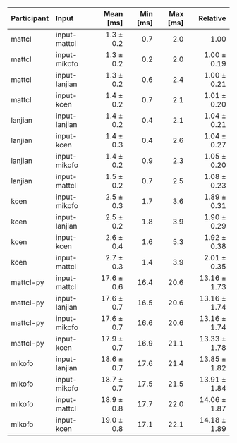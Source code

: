 | Participant | Input | Mean [ms] | Min [ms] | Max [ms] | Relative |
|:---|:---|---:|---:|---:|---:|
| mattcl | input-mattcl | 1.3 ± 0.2 | 0.7 | 2.0 | 1.00 |
| mattcl | input-mikofo | 1.3 ± 0.2 | 0.2 | 2.0 | 1.00 ± 0.19 |
| mattcl | input-lanjian | 1.3 ± 0.2 | 0.6 | 2.4 | 1.00 ± 0.21 |
| mattcl | input-kcen | 1.4 ± 0.2 | 0.7 | 2.1 | 1.01 ± 0.20 |
| lanjian | input-lanjian | 1.4 ± 0.2 | 0.4 | 2.1 | 1.04 ± 0.21 |
| lanjian | input-kcen | 1.4 ± 0.3 | 0.4 | 2.6 | 1.04 ± 0.27 |
| lanjian | input-mikofo | 1.4 ± 0.2 | 0.9 | 2.3 | 1.05 ± 0.20 |
| lanjian | input-mattcl | 1.5 ± 0.2 | 0.7 | 2.5 | 1.08 ± 0.23 |
| kcen | input-mikofo | 2.5 ± 0.3 | 1.7 | 3.6 | 1.89 ± 0.31 |
| kcen | input-lanjian | 2.5 ± 0.2 | 1.8 | 3.9 | 1.90 ± 0.29 |
| kcen | input-kcen | 2.6 ± 0.4 | 1.6 | 5.3 | 1.92 ± 0.38 |
| kcen | input-mattcl | 2.7 ± 0.3 | 1.4 | 3.9 | 2.01 ± 0.35 |
| mattcl-py | input-mattcl | 17.6 ± 0.6 | 16.4 | 20.6 | 13.16 ± 1.73 |
| mattcl-py | input-lanjian | 17.6 ± 0.7 | 16.5 | 20.6 | 13.16 ± 1.74 |
| mattcl-py | input-mikofo | 17.6 ± 0.7 | 16.6 | 20.6 | 13.16 ± 1.74 |
| mattcl-py | input-kcen | 17.9 ± 0.7 | 16.9 | 21.1 | 13.33 ± 1.78 |
| mikofo | input-lanjian | 18.6 ± 0.7 | 17.6 | 21.4 | 13.85 ± 1.82 |
| mikofo | input-mikofo | 18.7 ± 0.7 | 17.5 | 21.5 | 13.91 ± 1.84 |
| mikofo | input-mattcl | 18.9 ± 0.8 | 17.7 | 22.0 | 14.06 ± 1.87 |
| mikofo | input-kcen | 19.0 ± 0.8 | 17.1 | 22.1 | 14.18 ± 1.89 |
